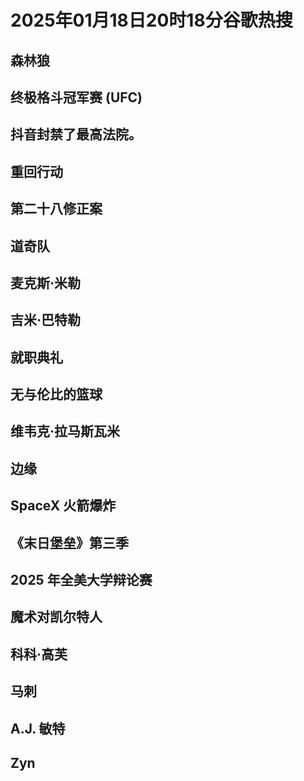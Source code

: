 # 2025年01月18日20时18分谷歌热搜

## 森林狼

## 终极格斗冠军赛 (UFC)

## 抖音封禁了最高法院。

## 重回行动

## 第二十八修正案

## 道奇队

## 麦克斯·米勒

## 吉米·巴特勒

## 就职典礼

## 无与伦比的篮球

## 维韦克·拉马斯瓦米

## 边缘

## SpaceX 火箭爆炸

## 《末日堡垒》第三季

## 2025 年全美大学辩论赛

## 魔术对凯尔特人

## 科科·高芙

## 马刺

## A.J. 敏特

## Zyn

